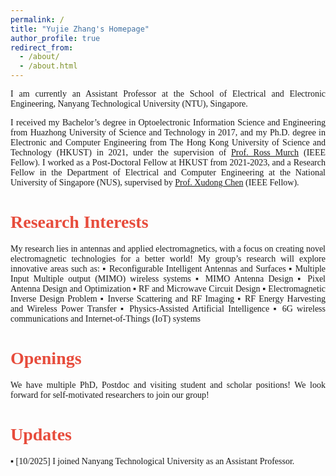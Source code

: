 ```yaml
---
permalink: /
title: "Yujie Zhang's Homepage"
author_profile: true
redirect_from: 
  - /about/
  - /about.html
---
```

<!-- Page-level style overrides -->
<style>
  /* 只作用于本页内容，避免影响站点其他页面 */
  .yz-custom {
    font-family: "Times New Roman", Times, serif;
  }
  .yz-custom p,
  .yz-custom li {
    text-align: justify;             /* 两端对齐 */
    text-justify: inter-word;        /* 单词级扩展，兼容性较好 */
  }
  .yz-custom h1,
  .yz-custom h2,
  .yz-custom h3,
  .yz-custom h4 {
    color: #E74C3C;                  /* 标题红色 */
    font-family: "Times New Roman", Times, serif;
  }
  .yz-custom ul.square {
    list-style-type: square;         /* 方形实心符号 */
    margin-left: 1.25em;
  }
</style>

<div class="yz-custom">


I am currently an Assistant Professor at the School of Electrical and Electronic Engineering, Nanyang Technological University (NTU), Singapore.

I received my Bachelor’s degree in Optoelectronic Information Science and Engineering from Huazhong University of Science and Technology in 2017, and my Ph.D. degree in Electronic and Computer Engineering from The Hong Kong University of Science and Technology (HKUST) in 2021, under the supervision of [Prof. Ross Murch](https://eermurch.home.ece.ust.hk/) (IEEE Fellow). I worked as a Post-Doctoral Fellow at HKUST from 2021-2023, and a Research Fellow in the Department of Electrical and Computer Engineering at the National University of Singapore (NUS), supervised by [Prof. Xudong Chen](https://www.ece.nus.edu.sg/stfpage/elechenx/) (IEEE Fellow).

Research Interests
======
My research lies in antennas and applied electromagnetics, with a focus on creating novel electromagnetic technologies for a better world! My group’s research will explore innovative areas such as:
▪ Reconfigurable Intelligent Antennas and Surfaces 
▪ Multiple Input Multiple output (MIMO) wireless systems
▪ MIMO Antenna Design
▪ Pixel Antenna Design and Optimization
▪ RF and Microwave Circuit Design
▪ Electromagnetic Inverse Design Problem
▪ Inverse Scattering and RF Imaging
▪ RF Energy Harvesting and Wireless Power Transfer
▪ Physics-Assisted Artificial Intelligence
▪ 6G wireless communications and Internet-of-Things (IoT) systems

Openings
======
We have multiple PhD, Postdoc and visiting student and scholar positions! We look forward for self-motivated researchers to join our group!

Updates
======
▪ [10/2025] I joined Nanyang Technological University as an Assistant Professor.
